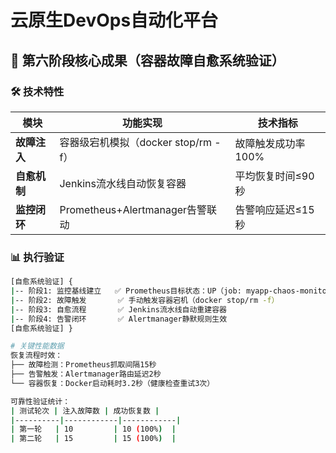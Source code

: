 # 云原生DevOps自动化平台  

## 🚀 第六阶段核心成果（容器故障自愈系统验证）  

### 🛠️ 技术特性  
| 模块               | 功能实现                                    | 技术指标                           |  
|--------------------|---------------------------------------------|------------------------------------|  
|**故障注入**        | 容器级宕机模拟（docker stop/rm -f）         | 故障触发成功率100%                 |  
|**自愈机制**        | Jenkins流水线自动恢复容器                   | 平均恢复时间≤90秒                  |  
|**监控闭环**        | Prometheus+Alertmanager告警联动             | 告警响应延迟≤15秒                  |  

### 📊 执行验证  
```bash  
[自愈系统验证] {  
|-- 阶段1: 监控基线建立   ✅ Prometheus目标状态：UP（job: myapp-chaos-monitor）  
|-- 阶段2: 故障触发       ✅ 手动触发容器宕机（docker stop/rm -f）  
|-- 阶段3: 自愈流程       ✅ Jenkins流水线自动重建容器  
|-- 阶段4: 告警闭环       ✅ Alertmanager静默规则生效  
[自愈系统验证] }  

# 关键性能数据  
恢复流程时效：  
├── 故障检测：Prometheus抓取间隔15秒  
├── 告警触发：Alertmanager路由延迟2秒  
└── 容器恢复：Docker启动耗时3.2秒（健康检查重试3次）  

可靠性验证统计：  
| 测试轮次 | 注入故障数 | 成功恢复数 |  
|----------|------------|------------|  
| 第一轮   | 10         | 10 (100%)  |  
| 第二轮   | 15         | 15 (100%)  |  
